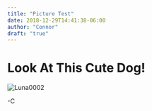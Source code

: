 ```yaml
---
title: "Picture Test"
date: 2018-12-29T14:41:38-06:00
author: "Connor"
draft: "true"
---
```


Look At This Cute Dog!
======================
![Luna0002](/CubicleCore_blog/Posts/images/luna0001.jpeg)

-C

